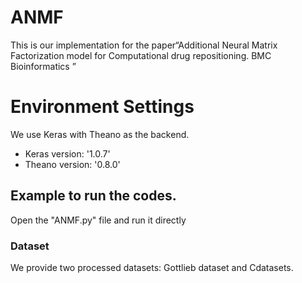 # ANMF
This is our implementation for the paper“Additional Neural Matrix Factorization model for Computational drug repositioning. BMC Bioinformatics ”
# Environment Settings
We use Keras with Theano as the backend. 
- Keras version:  '1.0.7'
- Theano version: '0.8.0'
## Example to run the codes.
Open the "ANMF.py" file and run it directly
### Dataset
We provide two processed datasets: Gottlieb dataset and Cdatasets. 
